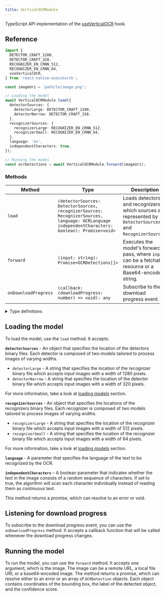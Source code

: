 ```yaml
---
title: VerticalOCRModule
---
```


TypeScript API implementation of the [useVerticalOCR](../computer-vision/useVerticalOCR.md) hook.

## Reference

```typescript
import {
  DETECTOR_CRAFT_1280,
  DETECTOR_CRAFT_320,
  RECOGNIZER_EN_CRNN_512,
  RECOGNIZER_EN_CRNN_64,
  useVerticalOCR,
} from 'react-native-executorch';

const imageUri = 'path/to/image.png';

// Loading the model
await VerticalOCRModule.load({
  detectorSources: {
    detectorLarge: DETECTOR_CRAFT_1280,
    detectorNarrow: DETECTOR_CRAFT_320,
  },
  recognizerSources: {
    recognizerLarge: RECOGNIZER_EN_CRNN_512,
    recognizerSmall: RECOGNIZER_EN_CRNN_64,
  },
  language: 'en',
  independentCharacters: true,
});

// Running the model
const ocrDetections = await VerticalOCRModule.forward(imageUri);
```

### Methods

| Method               | Type                                                                                                                                            | Description                                                                                                  |
| -------------------- | ----------------------------------------------------------------------------------------------------------------------------------------------- | ------------------------------------------------------------------------------------------------------------ |
| `load`               | `(detectorSources: DetectorSources, recognizerSources: RecognizerSources, language: OCRLanguage independentCharacters: boolean): Promise<void>` | Loads detectors and recognizers, which sources are represented by `DetectorSources` and `RecognizerSources`. |
| `forward`            | `(input: string): Promise<OCRDetections[]>`                                                                                                     | Executes the model's forward pass, where `input` can be a fetchable resource or a Base64-encoded string.     |
| `onDownloadProgress` | `(callback: (downloadProgress: number) => void): any`                                                                                           | Subscribe to the download progress event.                                                                    |

<details>
<summary>Type definitions</summary>

```typescript
interface DetectorSources {
  detectorLarge: string | number;
  detectorNarrow: string | number;
}

interface RecognizerSources {
  recognizerLarge: string | number;
  recognizerSmall: string | number;
}

type OCRLanguage = 'en';

interface Point {
  x: number;
  y: number;
}

interface OCRDetection {
  bbox: Point[];
  text: string;
  score: number;
}
```

</details>

## Loading the model

To load the model, use the `load` method. It accepts:

**`detectorSources`** - An object that specifies the location of the detectors binary files. Each detector is composed of two models tailored to process images of varying widths.

- `detectorLarge` - A string that specifies the location of the recognizer binary file which accepts input images with a width of 1280 pixels.
- `detectorNarrow` - A string that specifies the location of the detector binary file which accepts input images with a width of 320 pixels.

For more information, take a look at [loading models](../fundamentals/loading-models.md) section.

**`recognizerSources`** - An object that specifies the locations of the recognizers binary files. Each recognizer is composed of two models tailored to process images of varying widths.

- `recognizerLarge` - A string that specifies the location of the recognizer binary file which accepts input images with a width of 512 pixels.
- `recognizerSmall` - A string that specifies the location of the recognizer binary file which accepts input images with a width of 64 pixels.

For more information, take a look at [loading models](../fundamentals/loading-models.md) section.

**`language`** - A parameter that specifies the language of the text to be recognized by the OCR.

**`independentCharacters`** – A boolean parameter that indicates whether the text in the image consists of a random sequence of characters. If set to true, the algorithm will scan each character individually instead of reading them as continuous text.

This method returns a promise, which can resolve to an error or void.

## Listening for download progress

To subscribe to the download progress event, you can use the `onDownloadProgress` method. It accepts a callback function that will be called whenever the download progress changes.

## Running the model

To run the model, you can use the `forward` method. It accepts one argument, which is the image. The image can be a remote URL, a local file URI, or a base64-encoded image. The method returns a promise, which can resolve either to an error or an array of `OCRDetection` objects. Each object contains coordinates of the bounding box, the label of the detected object, and the confidence score.
